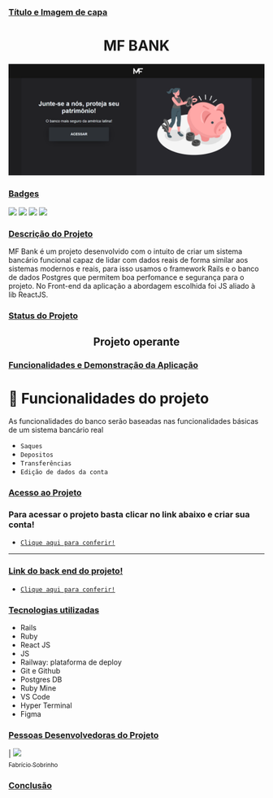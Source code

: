 ### [Título e Imagem de capa](#Título-e-Imagem-de-capa)

<h1 align="center"> MF BANK </h1>

<img src="./public/MF-Bank-Image.png"/>

### [Badges](#badges)

<img src="https://img.shields.io/badge/3.1.2-Ruby-red"/>
<img src="https://img.shields.io/badge/6-Rails-red"/>

<img src="https://img.shields.io/badge/JS-yellow"/>
<img src="https://img.shields.io/badge/18.2-React JS-blue"/>


### [Descrição do Projeto](#descrição-do-projeto)

MF Bank é um projeto desenvolvido com o intuito de criar um sistema bancário funcional capaz de lidar com dados reais de forma similar aos sistemas modernos e reais, para isso usamos o framework Rails e o banco de dados Postgres que permitem boa perfomance e segurança para o projeto. No Front-end da aplicação a abordagem escolhida foi JS aliado à lib ReactJS.

### [Status do Projeto](#status-do-Projeto)

<h2 align="center"> 
    Projeto operante
</h2>

### [Funcionalidades e Demonstração da Aplicação](#funcionalidades-e-demonstração-da-aplicação)

# 🔨  Funcionalidades do projeto
As funcionalidades do banco serão baseadas nas funcionalidades básicas de um sistema bancário real

 - `Saques`
- `Depositos`
- `Transferências`
- `Edição de dados da conta`

###  [Acesso ao Projeto](#acesso-ao-projeto)

### Para acessar o projeto basta clicar no link abaixo e criar sua conta!

<a href="https://mf-bank.vercel.app">

  - `Clique aqui para conferir!`
------------------------------------------------------------------
### Link do back end do projeto!

<a href="https://mf-bank.vercel.app](https://github.com/FabricioSobrinho/MF-Bank-Api">

  - `Clique aqui para conferir!`

 </a>

### [Tecnologias utilizadas](#tecnologias-utilizadas)

- Rails
- Ruby 
- React JS
- JS 
- Railway: plataforma de deploy 
- Git e Github 
- Postgres DB
- Ruby Mine
- VS Code
- Hyper Terminal
- Figma



### [Pessoas Desenvolvedoras do Projeto](#pessoas-desenvolvedoras)

| [<img loading="lazy" src="https://media.licdn.com/dms/image/D4D03AQExBvCouWaI8w/profile-displayphoto-shrink_400_400/0/1677679730215?e=1700697600&v=beta&t=sA4PJwhJu_9USFMpSxfB-S5v7uVzGu_85DwT-3sS66s" width=100><br><sub>Fabrício Sobrinho</sub>](https://github.com/FabricioSobrinho)

### [Conclusão](#conclusão)
